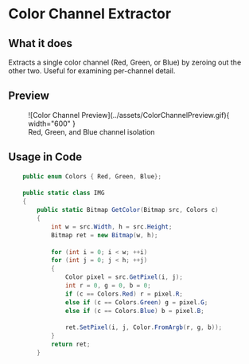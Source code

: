 # **Color Channel Extractor**

## What it does

Extracts a single color channel (Red, Green, or Blue) by zeroing out the other two. Useful for examining per-channel detail.

## Preview

<figure markdown="span">
  ![Color Channel Preview](../assets/ColorChannelPreview.gif){ width="600" }
  <figcaption>Red, Green, and Blue channel isolation</figcaption>
</figure>

## Usage in Code

```csharp title="Convert_To_R_G_B.cs" linenums="1" hl_lines="13-19"
    public enum Colors { Red, Green, Blue};

    public static class IMG
    {
        public static Bitmap GetColor(Bitmap src, Colors c)
        {
            int w = src.Width, h = src.Height;
            Bitmap ret = new Bitmap(w, h);

            for (int i = 0; i < w; ++i)
            for (int j = 0; j < h; ++j)
            {
                Color pixel = src.GetPixel(i, j);
                int r = 0, g = 0, b = 0;
                if (c == Colors.Red) r = pixel.R; 
                else if (c == Colors.Green) g = pixel.G;
                else if (c == Colors.Blue) b = pixel.B;
                
                ret.SetPixel(i, j, Color.FromArgb(r, g, b));
            }
            return ret;
        }

```

<!-- !!! info "XXXXXXXXXXXXXXXXXXXX"
    XXXXXXXXXXXXXXXXXXXXXXXXXXXXXXXXXXXXXXXXXXXXXXXXXXXXXXXXXXXXXXXXXXXXXXXXXXXXXXXXXXXXXXXXXXXXXXXXXXXXXXXXXXXXXXXXXXXXXXXXXXXXXXXXXXXXXXXXXXXXXXXXXXXXXXXXXXXXXXXXXXXXXXXXXXXXXXXXXXXX -->
